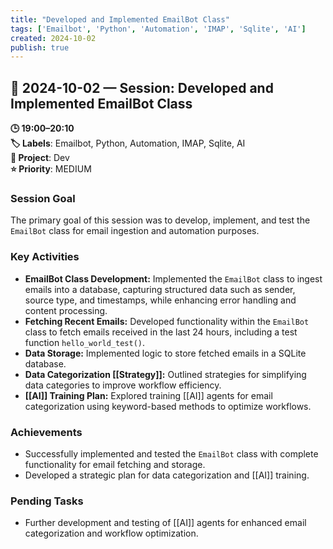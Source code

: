 ```yaml
---
title: "Developed and Implemented EmailBot Class"
tags: ['Emailbot', 'Python', 'Automation', 'IMAP', 'Sqlite', 'AI']
created: 2024-10-02
publish: true
---
```


## 📅 2024-10-02 — Session: Developed and Implemented EmailBot Class

**🕒 19:00–20:10**  
**🏷️ Labels**: Emailbot, Python, Automation, IMAP, Sqlite, AI  
**📂 Project**: Dev  
**⭐ Priority**: MEDIUM  


### Session Goal
The primary goal of this session was to develop, implement, and test the `EmailBot` class for email ingestion and automation purposes.

### Key Activities
- **EmailBot Class Development:** Implemented the `EmailBot` class to ingest emails into a database, capturing structured data such as sender, source type, and timestamps, while enhancing error handling and content processing.
- **Fetching Recent Emails:** Developed functionality within the `EmailBot` class to fetch emails received in the last 24 hours, including a test function `hello_world_test()`.
- **Data Storage:** Implemented logic to store fetched emails in a SQLite database.
- **Data Categorization [[Strategy]]:** Outlined strategies for simplifying data categories to improve workflow efficiency.
- **[[AI]] Training Plan:** Explored training [[AI]] agents for email categorization using keyword-based methods to optimize workflows.

### Achievements
- Successfully implemented and tested the `EmailBot` class with complete functionality for email fetching and storage.
- Developed a strategic plan for data categorization and [[AI]] training.

### Pending Tasks
- Further development and testing of [[AI]] agents for enhanced email categorization and workflow optimization.
